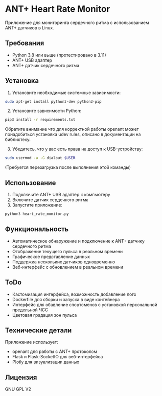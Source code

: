 # ANT+ Heart Rate Monitor

Приложение для мониторинга сердечного ритма с использованием ANT+ датчиков в Linux.

## Требования

- Python 3.8 или выше (протестировано в 3.11)
- ANT+ USB адаптер
- ANT+ датчик сердечного ритма

## Установка

1. Установите необходимые системные зависимости:
```bash
sudo apt-get install python3-dev python3-pip
```

2. Установите зависимости Python:
```bash
pip3 install -r requirements.txt
```
Обратите внимание что для корректной работы openant может понадобиться установка udev rules, описано в документации на библиотеку. 

3. Убедитесь, что у вас есть права на доступ к USB-устройству:
```bash
sudo usermod -a -G dialout $USER
```
(Требуется перезагрузка после выполнения этой команды)

## Использование

1. Подключите ANT+ USB адаптер к компьютеру
2. Включите датчик сердечного ритма
3. Запустите приложение:
```bash
python3 heart_rate_monitor.py
```

## Функциональность

- Автоматическое обнаружение и подключение к ANT+ датчику сердечного ритма
- Отображение текущего пульса в реальном времени
- Графическое представление данных
- Поддержка нескольких датчиков одновременно
- Веб-интерфейс с обновлением в реальном времени

## ToDo
 - Кастомизация интерфейса, возможность добавление лого
 - Dockerfile для сборки и запуска в виде контейнера
 - Интерфейс для обавление спортсменов с установкой персональной предельной ЧСС 
 - Цветовая градация зон пульса

## Технические детали

Приложение использует:
- openant для работы с ANT+ протоколом
- Flask и Flask-SocketIO для веб-интерфейса
- Plotly для визуализации данных


## Лицензия

GNU GPL V2